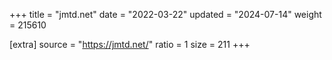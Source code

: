 +++
title = "jmtd.net"
date = "2022-03-22"
updated = "2024-07-14"
weight = 215610

[extra]
source = "https://jmtd.net/"
ratio = 1
size = 211
+++
